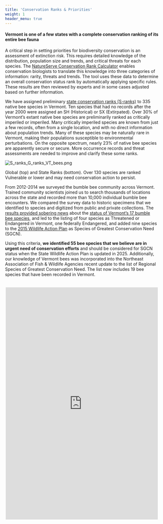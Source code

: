 ```yaml
---
title: 'Conservation Ranks & Priorities'
weight: 1
header_menu: true
---
```

<div class="lead">
  <h4>Vermont is one of a few states with a complete conservation ranking of its entire bee fauna</h4>
</div>

A critical step in setting priorities for biodiversity conservation is an assessment of extinction risk. This requires detailed knowledge of the distribution, population size and trends, and critical threats for each species. The <a href="https://www.natureserve.org/products/conservation-rank-calculator" target="blank_"><u>NatureServe Conservation Rank Calculator</u></a> enables conservation biologists to translate this knowledge into three categories of information: rarity, threats and trends. The tool uses these data to determine an overall conservation status rank by automatically applying specific rules. These results are then reviewed by experts and in some cases adjusted based on further information.

We have assigned preliminary <a href="https://vtfishandwildlife.com/sites/fishandwildlife/files/documents/Learn%20More/Library/REPORTS%20AND%20DOCUMENTS/NONGAME%20AND%20NATURAL%20HERITAGE/ENDANGERED%2C%20THREATENED%20AND%20RARE%20SPECIES%20LISTS/Explanation-of-Legal-Status-and-Information-Ranks.pdf" target="blank_"><u>state conservation ranks (S-ranks)</u></a> to 335 native bee species in Vermont. Ten species that had no records after the year 2000 were assigned an SH (Historical) or SX (Extirpated). Over 30% of Vermont’s extant native bee species are preliminarily ranked as critically imperiled or imperiled. Many critically imperiled species are known from just a few records, often from a single location, and with no direct information about population trends. Many of these species may be naturally rare in Vermont, making their populations susceptible to environmental perturbations. On the opposite spectrum, nearly 23% of native bee species are apparently secure or secure. More occurrence records and threat assessments are needed to improve and clarify these some ranks.

<img src="https://stateofbees.vtatlasoflife.org/images/Bee_State_Global.png" alt="S_ranks_G_ranks_VT_bees.png">
<p class="caption">
  Global (top) and State Ranks (bottom). Over 130 species are ranked Vulnerable or lower and may need conservation action to persist.
</p>

From 2012-2014 we surveyed the bumble bee community across Vermont. Trained community scientists joined us to search thousands of locations across the state and recorded more than 10,000 individual bumble bee encounters. We compared the survey data to historic specimens that we identified to species and digitized from public and private collections. The <a href="https://vtecostudies.org/blog/study-reveals-striking-decline-of-vermonts-bumble-bees/" target="blank_">results provided sobering news</a> about the <a href= "https://val.vtecostudies.org/projects/bumble-bee-atlas/species/" target="blank_">status of Vermont’s 17 bumble bee species</a>, and led to the listing of four species as Threatened or Endangered in Vermont, one federally Endangered, and added nine species to the <a href="https://vtfishandwildlife.com/about-us/budget-and-planning/wildlife-action-plan" target="blank_">2015 Wildlife Action Plan</a> as Species of Greatest Conservation Need (SGCN).

Using this criteria, <b>we identified 55 bee species that we believe are in urgent need of conservation efforts</b> and should be considered for SGCN status when the State Wildlife Action Plan is updated in 2025. Additionally, our knowledge of Vermont bees was incorporated into the Northeast Association of Fish & Wildlife Agencies recent update to the list of Regional Species of Greatest Conservation Need. The list now includes 19 bee species that have been recorded in Vermont.

<div class = "row" style="display: flex; justify-content: center;">
<div class="col-lg-8 h_iframe">
<iframe style="height:760px;max-width:750px;min-width:500px;padding:20px;" src="https://vtatlasoflife.org/SOBees_2022/Watchlist_table.html" frameBorder="0" allowtransparency="true">
</iframe>
</div>
</div>
